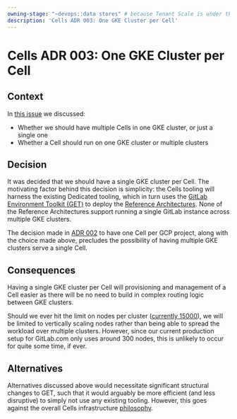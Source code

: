 ```yaml
---
owning-stage: "~devops::data stores" # because Tenant Scale is under this
description: 'Cells ADR 003: One GKE Cluster per Cell'
---
```


# Cells ADR 003: One GKE Cluster per Cell

## Context

In [this issue](https://gitlab.com/gitlab-com/gl-infra/production-engineering/-/issues/25068) we discussed:

- Whether we should have multiple Cells in one GKE cluster, or just a single one
- Whether a Cell should run on one GKE cluster or multiple clusters

## Decision

It was decided that we should have a single GKE cluster per Cell. The motivating factor behind this decision is simplicity: the Cells tooling will harness the existing Dedicated tooling, which in turn uses the [GitLab Environment Toolkit (GET)](https://gitlab.com/gitlab-org/gitlab-environment-toolkit) to deploy the [Reference Architectures](../../../../administration/reference_architectures/index.md). None of the Reference Architectures support running a single GitLab instance across multiple GKE clusters.

The decision made in [ADR 002](002_gcp_project_boundary.md) to have one Cell per GCP project, along with the choice made above, precludes the possibility of having multiple GKE clusters serve a single Cell.

## Consequences

Having a single GKE cluster per Cell will provisioning and management of a Cell easier as there will be no need to build in complex routing logic between GKE clusters.

Should we ever hit the limit on nodes per cluster ([currently 15000](https://cloud.google.com/kubernetes-engine/quotas)), we will be limited to vertically scaling nodes rather than being able to spread the workload over multiple clusters. However, since our current production setup for GitLab.com only uses around 300 nodes, this is unlikely to occur for quite some time, if ever.

## Alternatives

Alternatives discussed above would necessitate significant structural changes to GET, such that it would arguably be more efficient (and less disruptive) to simply not use any existing tooling. However, this goes against the overall Cells infrastructure [philosophy](../infrastructure/index.md).
